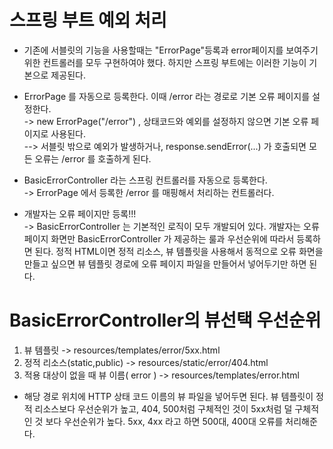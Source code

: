 __스프링 부트 예외 처리__
===========================
- 기존에 서블릿의 기능을 사용할때는 "ErrorPage"등록과 error페이지를 보여주기 위한 컨트롤러를 모두 구현하여야 했다. 하지만 스프링 부트에는 이러한 기능이 기본으로 제공된다.

- ErrorPage 를 자동으로 등록한다. 이때 /error 라는 경로로 기본 오류 페이지를 설정한다.      
-> new ErrorPage("/error") , 상태코드와 예외를 설정하지 않으면 기본 오류 페이지로 사용된다.       
--> 서블릿 밖으로 예외가 발생하거나, response.sendError(...) 가 호출되면 모든 오류는 /error 를 호출하게 된다.            

- BasicErrorController 라는 스프링 컨트롤러를 자동으로 등록한다.    
-> ErrorPage 에서 등록한 /error 를 매핑해서 처리하는 컨트롤러다.   

- 개발자는 오류 페이지만 등록!!!       
-> BasicErrorController 는 기본적인 로직이 모두 개발되어 있다. 개발자는 오류 페이지 화면만 BasicErrorController 가 제공하는 룰과 우선순위에 따라서 등록하면 된다. 정적 HTML이면 정적 리소스, 뷰 템플릿을 사용해서 동적으로 오류 화면을 만들고 싶으면 뷰 템플릿 경로에 오류 페이지 파일을 만들어서 넣어두기만 하면 된다.

__BasicErrorController의 뷰선택 우선순위__
==================================================
1. 뷰 템플릿 -> resources/templates/error/5xx.html
2. 정적 리소스(static,public) -> resources/static/error/404.html
3. 적용 대상이 없을 때 뷰 이름( error ) -> resources/templates/error.html

- 해당 경로 위치에 HTTP 상태 코드 이름의 뷰 파일을 넣어두면 된다. 뷰 템플릿이 정적 리소스보다 우선순위가 높고, 404, 500처럼 구체적인 것이 5xx처럼 덜 구체적인 것 보다 우선순위가 높다. 5xx, 4xx 라고 하면 500대, 400대 오류를 처리해준다.
